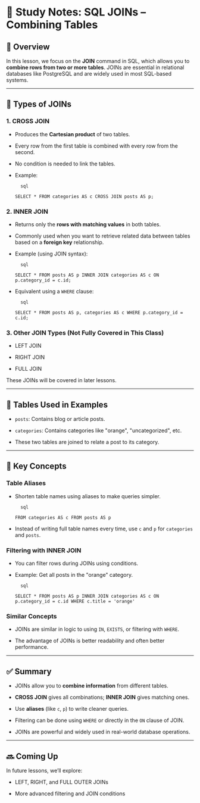 # 📘 Study Notes: SQL JOINs – Combining Tables

## 🎯 Overview

In this lesson, we focus on the **JOIN** command in SQL, which allows you to **combine rows from two or more tables**. JOINs are essential in relational databases like PostgreSQL and are widely used in most SQL-based systems.

---

## 🔗 Types of JOINs

### 1. **CROSS JOIN**

- Produces the **Cartesian product** of two tables.
    
- Every row from the first table is combined with every row from the second.
    
- No condition is needed to link the tables.
    
- Example:
	    
		sql
	    
    `SELECT * FROM categories AS c CROSS JOIN posts AS p;`
    

### 2. **INNER JOIN**

- Returns only the **rows with matching values** in both tables.
    
- Commonly used when you want to retrieve related data between tables based on a **foreign key** relationship.
    
- Example (using JOIN syntax):
	    
		sql
	    
    `SELECT * FROM posts AS p INNER JOIN categories AS c ON p.category_id = c.id;`
    
- Equivalent using a `WHERE` clause:
	    
		sql
	    
    `SELECT * FROM posts AS p, categories AS c WHERE p.category_id = c.id;`
    

### 3. **Other JOIN Types (Not Fully Covered in This Class)**

- LEFT JOIN
    
- RIGHT JOIN
    
- FULL JOIN
    

These JOINs will be covered in later lessons.

---

## 📄 Tables Used in Examples

- `posts`: Contains blog or article posts.
    
- `categories`: Contains categories like "orange", "uncategorized", etc.
    
- These two tables are joined to relate a post to its category.
    

---

## 🧠 Key Concepts

### Table Aliases

- Shorten table names using aliases to make queries simpler.
	    
		sql
	    
    `FROM categories AS c FROM posts AS p`
    
- Instead of writing full table names every time, use `c` and `p` for `categories` and `posts`.
    

### Filtering with INNER JOIN

- You can filter rows during JOINs using conditions.
    
- Example: Get all posts in the "orange" category.
	    
		sql
	    
    `SELECT * FROM posts AS p INNER JOIN categories AS c ON p.category_id = c.id WHERE c.title = 'orange'`
    

### Similar Concepts

- JOINs are similar in logic to using `IN`, `EXISTS`, or filtering with `WHERE`.
    
- The advantage of JOINs is better readability and often better performance.
    

---

## ✅ Summary

- JOINs allow you to **combine information** from different tables.
    
- **CROSS JOIN** gives all combinations; **INNER JOIN** gives matching ones.
    
- Use **aliases** (like `c`, `p`) to write cleaner queries.
    
- Filtering can be done using `WHERE` or directly in the `ON` clause of JOIN.
    
- JOINs are powerful and widely used in real-world database operations.
    

---

## 🔜 Coming Up

In future lessons, we’ll explore:

- LEFT, RIGHT, and FULL OUTER JOINs
    
- More advanced filtering and JOIN conditions
